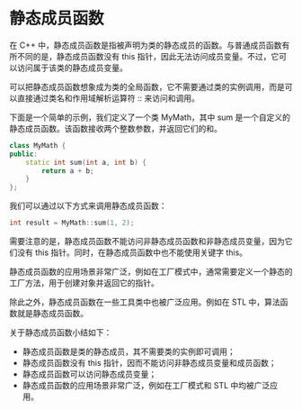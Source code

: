 # 静态成员函数

在 C++ 中，静态成员函数是指被声明为类的静态成员的函数。与普通成员函数有所不同的是，静态成员函数没有 this 指针，因此无法访问成员变量。不过，它可以访问属于该类的静态成员变量。

可以把静态成员函数想象成为类的全局函数，它不需要通过类的实例调用，而是可以直接通过类名和作用域解析运算符 :: 来访问和调用。

下面是一个简单的示例，我们定义了一个类 MyMath，其中 sum 是一个自定义的静态成员函数。该函数接收两个整数参数，并返回它们的和。

```cpp
class MyMath {
public:
    static int sum(int a, int b) {
        return a + b;
    }
};
```

我们可以通过以下方式来调用静态成员函数：

```cpp
int result = MyMath::sum(1, 2);
```

需要注意的是，静态成员函数不能访问非静态成员函数和非静态成员变量，因为它们没有 this 指针。同时，在静态成员函数中也不能使用关键字 this。

静态成员函数的应用场景非常广泛，例如在工厂模式中，通常需要定义一个静态的工厂方法，用于创建对象并返回它的指针。

除此之外，静态成员函数在一些工具类中也被广泛应用。例如在 STL 中，算法函数就是静态成员函数。

关于静态成员函数小结如下：

- 静态成员函数是类的静态成员，其不需要类的实例即可调用；
- 静态成员函数没有 this 指针，因而不能访问非静态成员变量和成员函数；
- 静态成员函数可以访问静态成员变量；
- 静态成员函数的应用场景非常广泛，例如在工厂模式和 STL 中均被广泛应用。